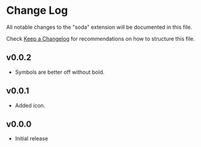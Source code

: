 # Change Log

All notable changes to the "soda" extension will be documented in this file.

Check [Keep a Changelog](http://keepachangelog.com/) for recommendations on how
to structure this file.

## v0.0.2

- Symbols are better off without bold.

## v0.0.1

- Added icon.

## v0.0.0

- Initial release
